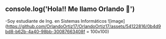 ## console.log('Hola!! Me llamo Orlando 👋')

-Soy estudiante de Ing. en Sistemas Informáticos ![image](https://github.com/OrlandoOrtiz17/OrlandoOrtiz17/assets/54122816/0b4d9bd8-b62b-4a40-98bb-30087663408f = 100x100)




